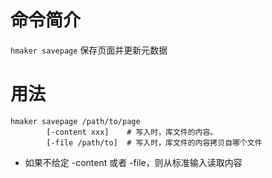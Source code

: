 命令简介
======= 

`hmaker savepage` 保存页面并更新元数据
    

用法
=======

```    
hmaker savepage /path/to/page
        [-content xxx]    # 写入时，库文件的内容。
        [-file /path/to]  # 写入时，库文件的内容拷贝自哪个文件
```

 * 如果不给定 -content 或者 -file，则从标准输入读取内容

